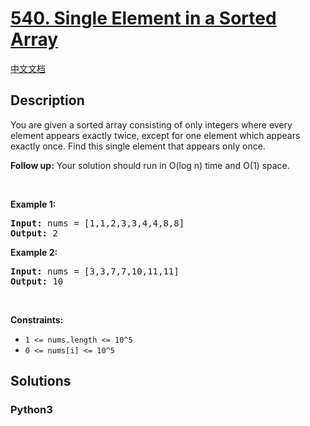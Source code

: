 # [540. Single Element in a Sorted Array](https://leetcode.com/problems/single-element-in-a-sorted-array)

[中文文档](/leetcode/0500-0599/0540.Single%20Element%20in%20a%20Sorted%20Array/README.md)

## Description

<p>You are given a sorted array consisting of only integers where every element appears exactly twice, except for one element which appears exactly&nbsp;once. Find this single element that appears only once.</p>

<p><b>Follow up:</b> Your solution should run in O(log n) time and O(1) space.</p>

<p>&nbsp;</p>
<p><strong>Example 1:</strong></p>
<pre><strong>Input:</strong> nums = [1,1,2,3,3,4,4,8,8]
<strong>Output:</strong> 2
</pre><p><strong>Example 2:</strong></p>
<pre><strong>Input:</strong> nums = [3,3,7,7,10,11,11]
<strong>Output:</strong> 10
</pre>
<p>&nbsp;</p>
<p><strong>Constraints:</strong></p>

<ul>
	<li><code>1 &lt;= nums.length &lt;= 10^5</code></li>
	<li><code>0 &lt;= nums[i]&nbsp;&lt;= 10^5</code></li>
</ul>

## Solutions

<!-- tabs:start -->

### **Python3**

```python

```

<!-- tabs:end -->
